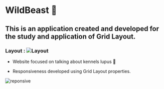 <h1>WildBeast 🐺</h1>

## This is an application created and developed for the study and application of Grid Layout.

### Layout :  ![Layout](https://user-images.githubusercontent.com/82386860/127418337-58991a34-f465-4900-ab75-37b6e9841c35.png)
<ul>
  <li>
<p>Website focused on talking about kennels lupus 🐺</p>
  </li>
  <li>
<p>Responsiveness developed using Grid Layout properties.</p>
  </li>
</ul>

![reponsive](https://user-images.githubusercontent.com/82386860/127418610-0635fe25-644f-45df-bb41-72c28c7c9954.png)
